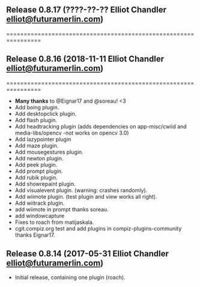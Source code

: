 ## Release 0.8.17 (????-??-?? Elliot Chandler <elliot@futuramerlin.com>)
================================================================

## Release 0.8.16 (2018-11-11 Elliot Chandler <elliot@futuramerlin.com>)
================================================================

- **Many thanks** to @Eignar17 and @soreau! <3
- Add boing plugin.
- Add desktopclick plugin.
- Add flash plugin.
- Add headtracking plugin (adds dependencies on app-misc/cwiid and media-libs/opencv -not works on opencv 3.0)
- Add lazypointer plugin 
- Add maze plugin.
- Add mousegestures plugin.
- Add newton plugin.
- Add peek plugin.
- Add prompt plugin.
- Add rubik plugin.
- Add showrepaint plugin.
- Add visualevent plugin. (warning: crashes randomly).
- Add wiimote plugin. (test plugin and view works all right).
- Add wiitrack plugin.
- add wiimote in prompt thanks soreau.
- add windowcapture
- Fixes to roach from matijaskala.
- cgit.compiz.org test and add plugins in compiz-plugins-community thanks Eignar17.

## Release 0.8.14 (2017-05-31 Elliot Chandler <elliot@futuramerlin.com>)

- Initial release, containing one plugin (roach).
